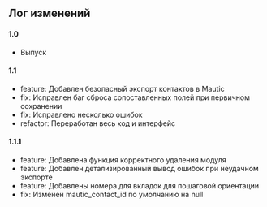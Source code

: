 ## Лог изменений

#### 1.0

* Выпуск

#### 1.1

* feature: Добавлен безопасный экспорт контактов в Mautic
* fix: Исправлен баг сброса сопоставленных полей при первичном сохранении
* fix: Исправлено несколько ошибок
* refactor: Переработан весь код и интерфейс

#### 1.1.1

* feature: Добавлена функция корректного удаления модуля
* feature: Добавлен детализированный вывод ошибок при неудачном экспорте
* feature: Добавлены номера для вкладок для пошаговой ориентации
* fix: Изменен mautic_contact_id по умолчанию на null


